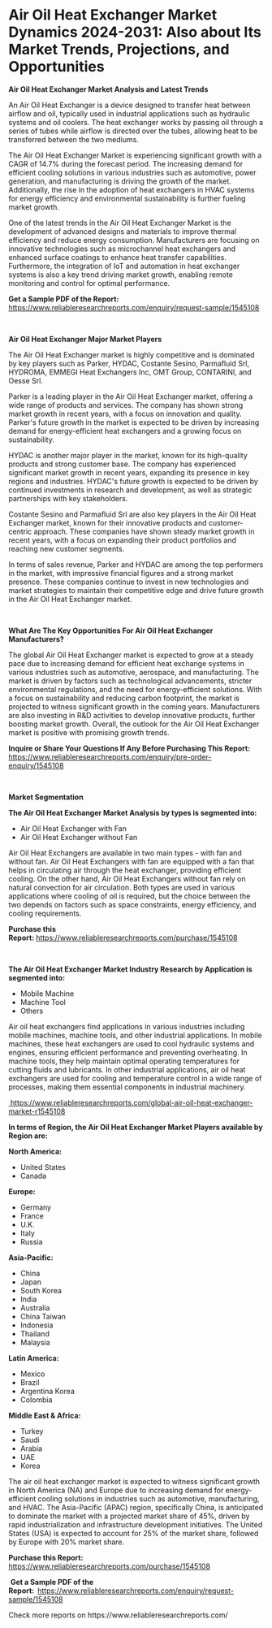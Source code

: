 <p><h1>Air Oil Heat Exchanger Market Dynamics 2024-2031: Also about Its Market Trends, Projections, and Opportunities</h1></p><p><strong>Air Oil Heat Exchanger Market Analysis and Latest Trends</strong></p>
<p><p>An Air Oil Heat Exchanger is a device designed to transfer heat between airflow and oil, typically used in industrial applications such as hydraulic systems and oil coolers. The heat exchanger works by passing oil through a series of tubes while airflow is directed over the tubes, allowing heat to be transferred between the two mediums.</p><p>The Air Oil Heat Exchanger Market is experiencing significant growth with a CAGR of 14.7% during the forecast period. The increasing demand for efficient cooling solutions in various industries such as automotive, power generation, and manufacturing is driving the growth of the market. Additionally, the rise in the adoption of heat exchangers in HVAC systems for energy efficiency and environmental sustainability is further fueling market growth.</p><p>One of the latest trends in the Air Oil Heat Exchanger Market is the development of advanced designs and materials to improve thermal efficiency and reduce energy consumption. Manufacturers are focusing on innovative technologies such as microchannel heat exchangers and enhanced surface coatings to enhance heat transfer capabilities. Furthermore, the integration of IoT and automation in heat exchanger systems is also a key trend driving market growth, enabling remote monitoring and control for optimal performance.</p></p>
<p><strong>Get a Sample PDF of the Report:&nbsp;</strong> <a href="https://www.reliableresearchreports.com/enquiry/request-sample/1545108">https://www.reliableresearchreports.com/enquiry/request-sample/1545108</a></p>
<p>&nbsp;</p>
<p><strong>Air Oil Heat Exchanger Major Market Players</strong></p>
<p><p>The Air Oil Heat Exchanger market is highly competitive and is dominated by key players such as Parker, HYDAC, Costante Sesino, Parmafluid Srl, HYDROMA, EMMEGI Heat Exchangers Inc, OMT Group, CONTARINI, and Oesse Srl.</p><p>Parker is a leading player in the Air Oil Heat Exchanger market, offering a wide range of products and services. The company has shown strong market growth in recent years, with a focus on innovation and quality. Parker's future growth in the market is expected to be driven by increasing demand for energy-efficient heat exchangers and a growing focus on sustainability.</p><p>HYDAC is another major player in the market, known for its high-quality products and strong customer base. The company has experienced significant market growth in recent years, expanding its presence in key regions and industries. HYDAC's future growth is expected to be driven by continued investments in research and development, as well as strategic partnerships with key stakeholders.</p><p>Costante Sesino and Parmafluid Srl are also key players in the Air Oil Heat Exchanger market, known for their innovative products and customer-centric approach. These companies have shown steady market growth in recent years, with a focus on expanding their product portfolios and reaching new customer segments.</p><p>In terms of sales revenue, Parker and HYDAC are among the top performers in the market, with impressive financial figures and a strong market presence. These companies continue to invest in new technologies and market strategies to maintain their competitive edge and drive future growth in the Air Oil Heat Exchanger market.</p></p>
<p>&nbsp;</p>
<p><strong>What Are The Key Opportunities For Air Oil Heat Exchanger Manufacturers?</strong></p>
<p><p>The global Air Oil Heat Exchanger market is expected to grow at a steady pace due to increasing demand for efficient heat exchange systems in various industries such as automotive, aerospace, and manufacturing. The market is driven by factors such as technological advancements, stricter environmental regulations, and the need for energy-efficient solutions. With a focus on sustainability and reducing carbon footprint, the market is projected to witness significant growth in the coming years. Manufacturers are also investing in R&D activities to develop innovative products, further boosting market growth. Overall, the outlook for the Air Oil Heat Exchanger market is positive with promising growth trends.</p></p>
<p><strong>Inquire or Share Your Questions If Any Before Purchasing This Report:</strong> <a href="https://www.reliableresearchreports.com/enquiry/pre-order-enquiry/1545108">https://www.reliableresearchreports.com/enquiry/pre-order-enquiry/1545108</a></p>
<p>&nbsp;</p>
<p><strong>Market Segmentation</strong></p>
<p><strong>The Air Oil Heat Exchanger Market Analysis by types is segmented into:</strong></p>
<p><ul><li>Air Oil Heat Exchanger with Fan</li><li>Air Oil Heat Exchanger without Fan</li></ul></p>
<p><p>Air Oil Heat Exchangers are available in two main types - with fan and without fan. Air Oil Heat Exchangers with fan are equipped with a fan that helps in circulating air through the heat exchanger, providing efficient cooling. On the other hand, Air Oil Heat Exchangers without fan rely on natural convection for air circulation. Both types are used in various applications where cooling of oil is required, but the choice between the two depends on factors such as space constraints, energy efficiency, and cooling requirements.</p></p>
<p><strong>Purchase this Report:&nbsp;</strong><a href="https://www.reliableresearchreports.com/purchase/1545108">https://www.reliableresearchreports.com/purchase/1545108</a></p>
<p>&nbsp;</p>
<p><strong>The Air Oil Heat Exchanger Market Industry Research by Application is segmented into:</strong></p>
<p><ul><li>Mobile Machine</li><li>Machine Tool</li><li>Others</li></ul></p>
<p><p>Air oil heat exchangers find applications in various industries including mobile machines, machine tools, and other industrial applications. In mobile machines, these heat exchangers are used to cool hydraulic systems and engines, ensuring efficient performance and preventing overheating. In machine tools, they help maintain optimal operating temperatures for cutting fluids and lubricants. In other industrial applications, air oil heat exchangers are used for cooling and temperature control in a wide range of processes, making them essential components in industrial machinery.</p></p>
<p><a href="https://www.reliableresearchreports.com/global-air-oil-heat-exchanger-market-r1545108">&nbsp;https://www.reliableresearchreports.com/global-air-oil-heat-exchanger-market-r1545108</a></p>
<p><strong>In terms of Region, the Air Oil Heat Exchanger Market Players available by Region are:</strong></p>
<p>
    <p> <strong> North America: </strong>
        <ul>
            <li>United States</li>
            <li>Canada</li>
        </ul>
        </p> 
    <p> <strong> Europe: </strong>
        <ul>
            <li>Germany</li>
            <li>France</li>
            <li>U.K.</li>
            <li>Italy</li>
            <li>Russia</li>
        </ul>
        </p> 
    <p> <strong> Asia-Pacific: </strong>
        <ul>
            <li>China</li>
            <li>Japan</li>
            <li>South Korea</li>
            <li>India</li>
            <li>Australia</li>
            <li>China Taiwan</li>
            <li>Indonesia</li>
            <li>Thailand</li>
            <li>Malaysia</li>
        </ul>
        </p> 
    <p> <strong> Latin America: </strong>
        <ul>
            <li>Mexico</li>
            <li>Brazil</li>
            <li>Argentina Korea</li>
            <li>Colombia</li>
        </ul>
        </p> 
    <p> <strong> Middle East & Africa: </strong>
        <ul>
            <li>Turkey</li>
            <li>Saudi</li>
            <li>Arabia</li>
            <li>UAE</li>
            <li>Korea</li>
        </ul>
    </p>
    </p>
<p><p>The air oil heat exchanger market is expected to witness significant growth in North America (NA) and Europe due to increasing demand for energy-efficient cooling solutions in industries such as automotive, manufacturing, and HVAC. The Asia-Pacific (APAC) region, specifically China, is anticipated to dominate the market with a projected market share of 45%, driven by rapid industrialization and infrastructure development initiatives. The United States (USA) is expected to account for 25% of the market share, followed by Europe with 20% market share.</p></p>
<p><strong>Purchase this Report: </strong><a href="https://www.reliableresearchreports.com/purchase/1545108">https://www.reliableresearchreports.com/purchase/1545108</a></p>
<p>&nbsp;<strong>Get a Sample PDF of the Report:&nbsp;&nbsp;</strong><a href="https://www.reliableresearchreports.com/enquiry/request-sample/1545108">https://www.reliableresearchreports.com/enquiry/request-sample/1545108</a></p>
<p><strong></strong></p>
<p>Check more reports on https://www.reliableresearchreports.com/</p>